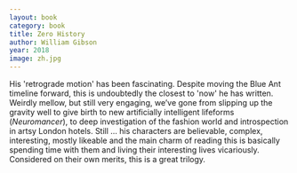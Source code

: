 ```yaml
---
layout: book
category: book
title: Zero History
author: William Gibson
year: 2018
image: zh.jpg
---
```

His 'retrograde motion' has been fascinating.  Despite moving the Blue Ant timeline forward, this is undoubtedly the closest to 'now' he has written.  Weirdly mellow, but still very engaging, we’ve gone from slipping up the gravity well to give birth to new artificially intelligent lifeforms (_Neuromancer_), to deep investigation of the fashion world and introspection in artsy London hotels.  Still … his characters are believable, complex, interesting, mostly likeable and the main charm of reading this is basically spending time with them and living their interesting lives vicariously.  Considered on their own merits, this is a great trilogy. 
